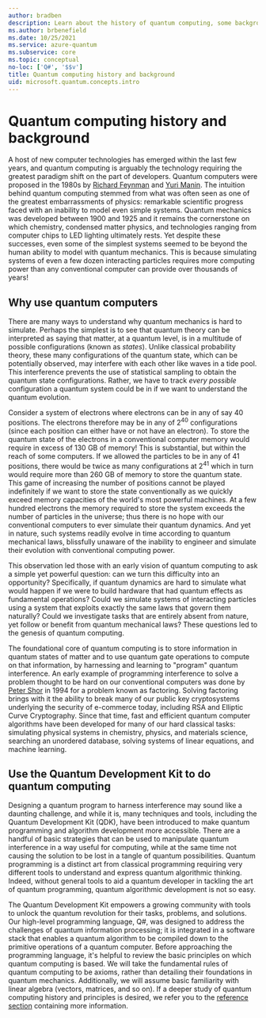 ```yaml
---
author: bradben
description: Learn about the history of quantum computing, some background describing how it works, and about the Quantum Development Kit (QDK).
ms.author: brbenefield
ms.date: 10/25/2021
ms.service: azure-quantum
ms.subservice: core
ms.topic: conceptual
no-loc: ['Q#', '$$v']
title: Quantum computing history and background
uid: microsoft.quantum.concepts.intro
---
```


# Quantum computing history and background

A host of new computer technologies has emerged within the last few years, and quantum computing is arguably the technology requiring the greatest paradigm shift on the part of developers.  Quantum computers were proposed in the 1980s by [Richard Feynman](https://en.wikipedia.org/wiki/Richard_Feynman) and [Yuri Manin](https://en.wikipedia.org/wiki/Yuri_Manin).  The intuition behind quantum computing stemmed from what was often seen as one of the greatest embarrassments of physics: remarkable scientific progress faced with an inability to model even simple systems. Quantum mechanics was developed between 1900 and 1925 and it remains the cornerstone on which chemistry, condensed matter physics, and technologies ranging from computer chips to LED lighting ultimately rests.  Yet despite these successes, even some of the simplest systems seemed to be beyond the human ability to model with quantum mechanics.  This is because simulating systems of even a few dozen interacting particles requires more computing power than any conventional computer can provide over thousands of years!

## Why use quantum computers 

There are many ways to understand why quantum mechanics is hard to simulate.  Perhaps the simplest is to see that quantum theory can be interpreted as saying that matter, at a quantum level, is in a multitude of possible configurations (known as *states*).  Unlike classical probability theory, these many configurations of the quantum state, which can be potentially observed, may interfere with each other like waves in a tide pool.  This interference prevents the use of statistical sampling to obtain the quantum state configurations.  Rather, we have to track *every possible* configuration a quantum system could be in if we want to understand the quantum evolution.  

Consider a system of electrons where electrons can be in any of say $40$ positions.  The electrons therefore may be in any of $2^{40}$ configurations (since each position can either have or not have an electron). To store the quantum state of the electrons in a conventional computer memory would require in excess of $130$ GB of memory!  This is substantial, but within the reach of some computers.  If we allowed the particles to be in any of $41$ positions, there would be twice as many configurations at $2^{41}$ which in turn would require more than $260$ GB of memory to store the quantum state. This game of increasing the number of positions cannot be played indefinitely if we want to store the state conventionally as we quickly exceed memory capacities of the world's most powerful machines.  At a few hundred electrons the memory required to store the system exceeds the number of particles in the universe; thus there is no hope with our conventional computers to ever simulate their quantum dynamics. And yet in nature, such systems readily evolve in time according to quantum mechanical laws, blissfully unaware of the inability to engineer and simulate their evolution with conventional computing power.

This observation led those with an early vision of quantum computing to ask a simple yet powerful question: can we turn this difficulty into an opportunity?  Specifically, if quantum dynamics are hard to simulate what would happen if we were to build hardware that had quantum effects as fundamental operations?  Could we simulate systems of interacting particles using a system that exploits exactly the same laws that govern them naturally? Could we investigate tasks that are entirely absent from nature, yet follow or benefit from quantum mechanical laws?  These questions led to the genesis of quantum computing.

The foundational core of quantum computing is to store information in quantum states of matter and to use quantum gate operations to compute on that information, by harnessing and learning to "program" quantum interference.  An early example of programming interference to solve a problem thought to be hard on our conventional computers was done by [Peter Shor](https://en.wikipedia.org/wiki/Peter_Shor) in 1994 for a problem known as factoring.  Solving factoring brings with it the ability to break many of our public key cryptosystems underlying the security of e-commerce today, including RSA and Elliptic Curve Cryptography.  Since that time, fast and efficient quantum computer algorithms have been developed for many of our hard classical tasks: simulating physical systems in chemistry, physics, and materials science, searching an unordered database, solving systems of linear equations, and machine learning.

## Use the Quantum Development Kit to do quantum computing

Designing a quantum program to harness interference may sound like a daunting challenge, and while it is, many techniques and tools, including the Quantum Development Kit (QDK), have been introduced to make quantum programming and algorithm development more accessible. There are a handful of basic strategies that can be used to manipulate quantum interference in a way useful for computing, while at the same time not causing the solution to be lost in a tangle of quantum possibilities. Quantum programming is a distinct art from classical programming requiring very different tools to understand and express quantum algorithmic thinking. Indeed, without general tools to aid a quantum developer in tackling the art of quantum programming, quantum algorithmic development is not so easy.

The Quantum Development Kit empowers a growing community with tools to unlock the quantum revolution for their tasks, problems, and solutions. Our high-level programming language, Q#, was designed to address the challenges of quantum information processing; it is integrated in a software stack that enables a quantum algorithm to be compiled down to the primitive operations of a quantum computer.  Before approaching the programming language, it's helpful to review the basic principles on which quantum computing is based. We will take the fundamental rules of quantum computing to be axioms, rather than detailing their foundations in quantum mechanics. Additionally, we will assume basic familiarity with linear algebra (vectors, matrices, and so on). If a deeper study of quantum computing history and principles is desired, we refer you to the  [reference section](xref:microsoft.quantum.more-information) containing more information.

